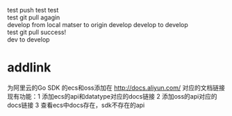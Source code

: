 test push
test test  
test git pull agagin  
develop from local matser to origin develop
develop to develop  
test git pull success!  
dev to develop
# addlink
为阿里云的Go SDK 的ecs和oss添加在 http://docs.aliyun.com/ 对应的文档链接
现有功能：1 添加ecs的api和datatype对应的docs链接
	  2 添加oss的api对应的docs链接
	  3 查看ecs中docs存在，sdk不存在的api

